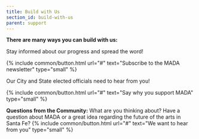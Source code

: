 ```yaml
---
title: Build with Us
section_id: build-with-us
parent: support
---
```


**There are many ways you can build with us:**

Stay informed about our progress and spread the word!

{% include common/button.html url="#" text="Subscribe to the MADA newsletter" type="small" %}

Our City and State elected officials need to hear from you!

{% include common/button.html url="#" text="Say why you support MADA" type="small" %}

**Questions from the Community:** What are you thinking about? Have a question about MADA or a great idea regarding the future of the arts in Santa Fe?
{% include common/button.html url="#" text="We want to hear from you" type="small" %}
